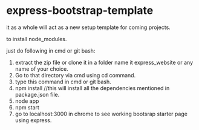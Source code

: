 # express-bootstrap-template 
it as a whole will act as a new setup template for coming projects.


to install node_modules.

just do following in cmd or git bash:

1. extract the zip file or clone it in a folder name it express_website or any name of your choice.
2. Go to that directory via cmd using cd command.
3. type this command in cmd or git bash. 
4. npm install      //this will install all the dependencies mentioned in package.json file.
5. node app
6. npm start
7. go to localhost:3000 in chrome to see working bootsrap starter page using express.



